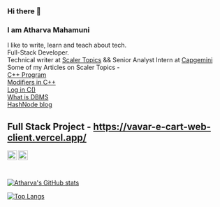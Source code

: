 ### Hi there 👋

### I am Atharva Mahamuni </br>
I like to write, learn and teach about tech.
</br>
Full-Stack Developer.
</br>
Technical writer at [Scaler Topics](https://scaler.com/topics/) && Senior Analyst Intern at [Capgemini](https://www.linkedin.com/search/results/all/?keywords=capgemini&origin=RICH_QUERY_SUGGESTION&position=0&searchId=87c111d0-27a6-4e77-9add-c334f4eaa60a&sid=-vt)
</br>
Some of my Articles on Scaler Topics - 
</br>
[C++ Program](https://www.scaler.com/topics/basic-programs-in-cpp/)
</br>
[Modifiers in C++](https://www.scaler.com/topics/cpp/modifiers-in-cpp/)
</br>
[Log in C()](https://www.scaler.com/topics/log-in-c/)
</br>
[What is DBMS](https://www.scaler.com/topics/what-is-dbms/)
</br>
[HashNode blog](https://atharvamahamuni.hashnode.dev/)
</br>


## Full Stack Project - https://vavar-e-cart-web-client.vercel.app/

<!--
**AtharvaMahamuni/AtharvaMahamuni** is a ✨ _special_ ✨ repository because its `README.md` (this file) appears on your GitHub profile.

Here are some ideas to get you started:

- 🔭 I’m currently working on ...
- 🌱 I’m currently learning ...
- 👯 I’m looking to collaborate on ...
- 🤔 I’m looking for help with ...
- 💬 Ask me about ...
- 📫 How to reach me: ...
- 😄 Pronouns: ...
- ⚡ Fun fact: ...
-->


<a href="https://twitter.com/AtharvaMaha">
  <img align="left" alt="Atharva Mahamuni | Twitter" width="22px" src="https://raw.githubusercontent.com/peterthehan/peterthehan/master/assets/twitter.svg" />
</a>

<a href="https://www.linkedin.com/in/atharva-mahamuni-575138179/">
  <img align="left" alt="Atharva's LinkedIN" width="22px" src="https://raw.githubusercontent.com/peterthehan/peterthehan/master/assets/linkedin.svg" />
</a>

</br></br>
</br>

[![Atharva's GitHub stats](https://github-readme-stats.vercel.app/api?username=AtharvaMahamuni)](https://github.com/AtharvaMahamuni/github-readme-stats)

[![Top Langs](https://github-readme-stats.vercel.app/api/top-langs/?username=AtharvaMahamuni&layout=compact)](https://github.com/AtharvaMahamuni/github-readme-stats)

